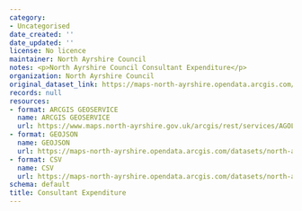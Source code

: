 ```yaml
---
category:
- Uncategorised
date_created: ''
date_updated: ''
license: No licence
maintainer: North Ayrshire Council
notes: <p>North Ayrshire Council Consultant Expenditure</p>
organization: North Ayrshire Council
original_dataset_link: https://maps-north-ayrshire.opendata.arcgis.com/maps/north-ayrshire::consultant-expenditure
records: null
resources:
- format: ARCGIS GEOSERVICE
  name: ARCGIS GEOSERVICE
  url: https://www.maps.north-ayrshire.gov.uk/arcgis/rest/services/AGOL/Open_Data_Portal3/MapServer/29
- format: GEOJSON
  name: GEOJSON
  url: https://maps-north-ayrshire.opendata.arcgis.com/datasets/north-ayrshire::consultant-expenditure.geojson?outSR=%7B%22latestWkid%22%3A27700%2C%22wkid%22%3A27700%7D
- format: CSV
  name: CSV
  url: https://maps-north-ayrshire.opendata.arcgis.com/datasets/north-ayrshire::consultant-expenditure.csv?outSR=%7B%22latestWkid%22%3A27700%2C%22wkid%22%3A27700%7D
schema: default
title: Consultant Expenditure
---
```

